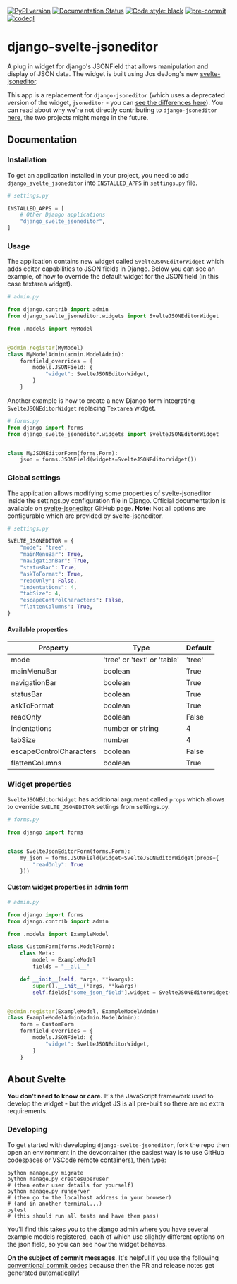 [![PyPI version](https://badge.fury.io/py/django-svelte-jsoneditor.svg)](https://badge.fury.io/py/django-svelte-jsoneditor)
[![Documentation Status](https://readthedocs.org/projects/django-svelte-jsoneditor/badge/?version=latest)](https://django-svelte-jsoneditor.readthedocs.io/en/latest/?badge=latest)
[![Code style: black](https://img.shields.io/badge/code%20style-black-000000.svg)](https://github.com/psf/black)
[![pre-commit](https://img.shields.io/badge/pre--commit-enabled-brightgreen?logo=pre-commit&logoColor=white)](https://github.com/pre-commit/pre-commit)
[![codeql](https://github.com/octue/django-svelte-jsoneditor/actions/workflows/codeql.yml/badge.svg)](https://github.com/octue/django-svelte-jsoneditor/actions/workflows/codeql.yml)

# django-svelte-jsoneditor

A plug in widget for django's JSONField that allows manipulation and display of JSON data. The widget is built using Jos deJong's new [svelte-jsoneditor](https://github.com/josdejong/svelte-jsoneditor).

This app is a replacement for `django-jsoneditor` (which uses a deprecated version of the widget, `jsoneditor` - you can [see the differences here](https://github.com/josdejong/svelte-jsoneditor#differences-between-josdejongsvelte-jsoneditor-and-josdejongjsoneditor)). You can read about why we're not directly contributing to `django-jsoneditor` [here](https://github.com/nnseva/django-jsoneditor/issues/71), the two projects might merge in the future.

## Documentation

### Installation

To get an application installed in your project, you need to add `django_svelte_jsoneditor` into `INSTALLED_APPS` in `settings.py` file.

```python
# settings.py

INSTALLED_APPS = [
    # Other Django applications
    "django_svelte_jsoneditor",
]
```

### Usage

The application contains new widget called `SvelteJSONEditorWidget` which adds editor capabilities to JSON fields in Django. Below you can see an example, of how to override the default widget for the JSON field (in this case textarea widget).

```python
# admin.py

from django.contrib import admin
from django_svelte_jsoneditor.widgets import SvelteJSONEditorWidget

from .models import MyModel


@admin.register(MyModel)
class MyModelAdmin(admin.ModelAdmin):
    formfield_overrides = {
        models.JSONField: {
            "widget": SvelteJSONEditorWidget,
        }
    }
```

Another example is how to create a new Django form integrating `SvelteJSONEditorWidget` replacing `Textarea` widget.

```python
# forms.py
from django import forms
from django_svelte_jsoneditor.widgets import SvelteJSONEditorWidget


class MyJSONEditorForm(forms.Form):
    json = forms.JSONField(widgets=SvelteJSONEditorWidget())
```

### Global settings

The application allows modifying some properties of svelte-jsoneditor inside the settings.py configuration file in Django. Official documentation is available on [svelte-jsoneditor](https://github.com/josdejong/svelte-jsoneditor#properties) GitHub page. **Note:** Not all options are configurable which are provided by svelte-jsoneditor.

```python
# settings.py

SVELTE_JSONEDITOR = {
    "mode": "tree",
    "mainMenuBar": True,
    "navigationBar": True,
    "statusBar": True,
    "askToFormat": True,
    "readOnly": False,
    "indentations": 4,
    "tabSize": 4,
    "escapeControlCharacters": False,
    "flattenColumns": True,
}
```

#### Available properties

| Property                | Type                        | Default |
| ----------------------- | --------------------------- | ------- |
| mode                    | 'tree' or 'text' or 'table' | 'tree'  |
| mainMenuBar             | boolean                     | True    |
| navigationBar           | boolean                     | True    |
| statusBar               | boolean                     | True    |
| askToFormat             | boolean                     | True    |
| readOnly                | boolean                     | False   |
| indentations            | number or string            | 4       |
| tabSize                 | number                      | 4       |
| escapeControlCharacters | boolean                     | False   |
| flattenColumns          | boolean                     | True    |

### Widget properties

`SvelteJSONEditorWidget` has additional argument called `props` which allows to override `SVELTE_JSONEDITOR` settings from settings.py.

```python
# forms.py

from django import forms


class SvelteJsonEditorForm(forms.Form):
    my_json = forms.JSONField(widget=SvelteJSONEditorWidget(props={
        "readOnly": True
    }))
```

#### Custom widget properties in admin form

```python
# admin.py

from django import forms
from django.contrib import admin

from .models import ExampleModel

class CustomForm(forms.ModelForm):
    class Meta:
        model = ExampleModel
        fields = "__all__"

    def __init__(self, *args, **kwargs):
        super().__init__(*args, **kwargs)
        self.fields["some_json_field"].widget = SvelteJSONEditorWidget(props={"readOnly": True})


@admin.register(ExampleModel, ExampleModelAdmin)
class ExampleModelAdmin(admin.ModelAdmin):
    form = CustomForm
    formfield_overrides = {
        models.JSONField: {
            "widget": SvelteJSONEditorWidget,
        }
    }
```

## About Svelte

**You don't need to know or care.** It's the JavaScript framework used to develop the widget - but the widget JS is all pre-built so there are no extra requirements.

### Developing

To get started with developing `django-svelte-jsoneditor`, fork the repo then open an environment in the devcontainer (the easiest way is to use GitHub codespaces or VSCode remote containers), then type:

```
python manage.py migrate
python manage.py createsuperuser
# (then enter user details for yourself)
python manage.py runserver
# (then go to the localhost address in your browser)
# (and in another terminal...)
pytest
# (this should run all tests and have them pass)
```

You'll find this takes you to the django admin where you have several example models registered, each of which use slightly different options on the json field, so you can see how the widget behaves.

**On the subject of commit messages**. It's helpful if you use the following [conventional commit codes](https://github.com/octue/conventional-commits#default-allowed-commit-codes) because then the PR and release notes get generated automatically!
